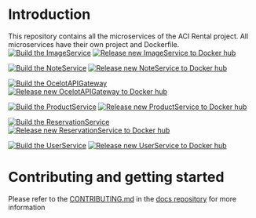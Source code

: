 # Introduction 
This repository contains all the microservices of the ACI Rental project. All microservices have their own project and Dockerfile. 
[![Build the ImageService](https://github.com/SieBrum/aci-backend/actions/workflows/build-image-service.yml/badge.svg)](https://github.com/SieBrum/aci-backend/actions/workflows/build-image-service.yml)
[![Release new ImageService to Docker hub](https://github.com/SieBrum/aci-backend/actions/workflows/release-image-service.yml/badge.svg)](https://github.com/SieBrum/aci-backend/actions/workflows/release-image-service.yml)

[![Build the NoteService](https://github.com/SieBrum/aci-backend/actions/workflows/build-note-service.yml/badge.svg)](https://github.com/SieBrum/aci-backend/actions/workflows/build-note-service.yml)
[![Release new NoteService to Docker hub](https://github.com/SieBrum/aci-backend/actions/workflows/release-note-service.yml/badge.svg)](https://github.com/SieBrum/aci-backend/actions/workflows/release-note-service.yml)

[![Build the OcelotAPIGateway](https://github.com/SieBrum/aci-backend/actions/workflows/build-api-gateway.yml/badge.svg)](https://github.com/SieBrum/aci-backend/actions/workflows/build-api-gateway.yml)
[![Release new OcelotAPIGateway to Docker hub](https://github.com/SieBrum/aci-backend/actions/workflows/release-api-gateway.yml/badge.svg)](https://github.com/SieBrum/aci-backend/actions/workflows/release-api-gateway.yml)

[![Build the ProductService](https://github.com/SieBrum/aci-backend/actions/workflows/build-product-service.yml/badge.svg)](https://github.com/SieBrum/aci-backend/actions/workflows/build-product-service.yml)
[![Release new ProductService to Docker hub](https://github.com/SieBrum/aci-backend/actions/workflows/release-product-service.yml/badge.svg)](https://github.com/SieBrum/aci-backend/actions/workflows/release-product-service.yml)

[![Build the ReservationService](https://github.com/SieBrum/aci-backend/actions/workflows/build-reservation-service.yml/badge.svg)](https://github.com/SieBrum/aci-backend/actions/workflows/build-reservation-service.yml)
[![Release new ReservationService to Docker hub](https://github.com/SieBrum/aci-backend/actions/workflows/release-reservation-service.yml/badge.svg)](https://github.com/SieBrum/aci-backend/actions/workflows/release-reservation-service.yml)

[![Build the UserService](https://github.com/SieBrum/aci-backend/actions/workflows/build-user-service.yml/badge.svg)](https://github.com/SieBrum/aci-backend/actions/workflows/build-user-service.yml)
[![Release new UserService to Docker hub](https://github.com/SieBrum/aci-backend/actions/workflows/release-user-service.yml/badge.svg)](https://github.com/SieBrum/aci-backend/actions/workflows/release-user-service.yml)


# Contributing and getting started
Please refer to the [CONTRIBUTING.md](https://github.com/ACI-Rental/docs/blob/main/CONTRIBUTING.md) in the [docs repository](https://github.com/ACI-Rental/docs) for more information
